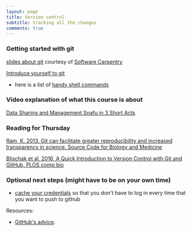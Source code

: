 ```yaml
---
layout: page
title: Version control
subtitle: tracking all the changes
comments: true
---
```


### Getting started with git

[slides about git](slides/git_slides.pdf) courtesy of [Software Carpentry](http://swcarpentry.github.io/git-novice)

[Introduce yourself to git](01_git_introduce)

* here is a list of [handy shell commands](SuppMatt/the_shell)

### Video explanation of what this course is about

[Data Sharing and Management Snafu in 3 Short Acts](https://www.youtube.com/watch?v=N2zK3sAtr-4)


### Reading for Thursday

[Ram, K. 2013. Git can facilitate greater reproducibility and increased transparency in science. Source Code for Biology and Medicine](http://scfbm.biomedcentral.com/articles/10.1186/1751-0473-8-7)

[Blischak et al, 2016, A Quick Introduction to Version Control with Git and GitHub, PLOS comp bio](http://journals.plos.org/ploscompbiol/article?id=10.1371/journal.pcbi.1004668)

### Optional next steps (might have to be on your own time)

* [cache your credentials](01_git_cache) so that you don't have to log in every time that you want to push to github

Resources:

* [GitHub's advice](https://help.github.com/articles/set-up-git).
